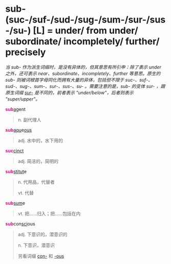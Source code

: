 # sub-(suc-/suf-/sud-/sug-/sum-/sur-/sus-/su-) [L] = under/ from under/ subordinate/ incompletely/ further/ precisely

*当 sub- 作为派生词缀时，是没有异体的，但其意思有所引申：除了表示 under 之外，还可表示 near、subordinate、incompletely、further 等意思。原生的 sub- 则被词根首字母同化而拥有大量的异体，包括但不限于 suc-、suf-、sud-、sug-、sum-、sur-、sus-、su- 。需要注意的是，sub- 的变体 sur- ，跟原生词缀 [sur-](sur-.md) 是不同的，前者表示 "under/below"，后者则表示 "super/upper"。*

<b style="color: #C71585;">sub</b>[ag](_ag_.md)ent
> n. 副代理人

<b style="color: #C71585;">sub</b>[aqu](_aqu_.md)e[ous](-ous.md)
> adj. 水中的，水下用的

<b style="color: #C71585;">suc</b>[cinct](_cinct_.md)
> adj. 简洁的，简明的

<b style="color: #C71585;">sub</b>[stitut](_st_.md)e
> n. 代用品，代替者
>
> vt. 代替

<b style="color: #C71585;">sub</b>[sum](_sum_.1.md)e
> vt. 把……归入；把……包括在内

<b style="color: #C71585;">sub</b>con[sci](_sci_.md)ous
> adj. 下意识的，潜意识的
>
> n. 下意识，潜意识
>
> 另看词缀 [con-](com-.md) 和 [-ous](-ous.md)